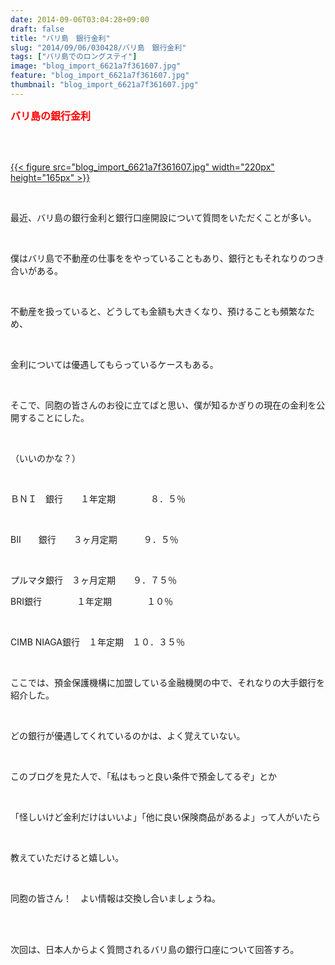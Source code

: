 ```yaml
---
date: 2014-09-06T03:04:28+09:00
draft: false
title: "バリ島　銀行金利"
slug: "2014/09/06/030428/バリ島　銀行金利"
tags: ["バリ島でのロングステイ"]
image: "blog_import_6621a7f361607.jpg"
feature: "blog_import_6621a7f361607.jpg"
thumbnail: "blog_import_6621a7f361607.jpg"
---
```

<p><font color="#ff0000" size="3"><strong>バリ島の銀行金利</strong></font></p><br/><p><br/><a href="blog_import_6621a7f493ad9.jpg">{{< figure src="blog_import_6621a7f361607.jpg" width="220px" height="165px" >}}</a><br/></p><br/><p>最近、バリ島の銀行金利と銀行口座開設について質問をいただくことが多い。</p><br/><p>僕はバリ島で不動産の仕事ををやっていることもあり、銀行ともそれなりのつき合いがある。</p><br/><p>不動産を扱っていると、どうしても金額も大きくなり、預けることも頻繁なため、</p><br/><p>金利については優遇してもらっているケースもある。</p><br/><p>そこで、同胞の皆さんのお役に立てばと思い、僕が知るかぎりの現在の金利を公開することにした。</p><br/><p>（いいのかな？）</p><br/><p>ＢＮＩ　銀行　　１年定期　　　　８．５％</p><br/><p>BII　　銀行　　３ヶ月定期　　　９．５％</p><br/><p>プルマタ銀行　３ヶ月定期　　９．７５％<br/></p><p>BRI銀行　　　　１年定期　　　　１０％</p><br/><p>CIMB NIAGA銀行　１年定期　１０．３５％</p><br/><p>ここでは、預金保護機構に加盟している金融機関の中で、それなりの大手銀行を紹介した。</p><br/><p>どの銀行が優遇してくれているのかは、よく覚えていない。</p><br/><p>このブログを見た人で、「私はもっと良い条件で預金してるぞ」とか</p><br/><p>「怪しいけど金利だけはいいよ」「他に良い保険商品があるよ」って人がいたら</p><br/><p>教えていただけると嬉しい。</p><br/><p>同胞の皆さん！　よい情報は交換し合いましょうね。</p><br/><br/><p>次回は、日本人からよく質問されるバリ島の銀行口座について回答すろ。</p><br/>

